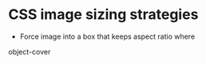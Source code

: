 # CSS image sizing strategies

- Force image into a box that keeps aspect ratio where

object-cover
